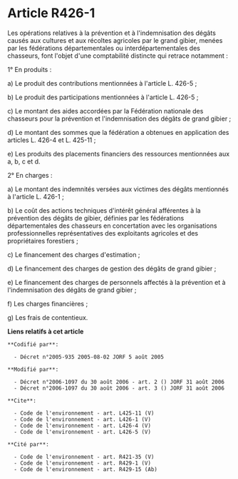 # Article R426-1

Les opérations relatives à la prévention et à l'indemnisation des dégâts causés aux cultures et aux récoltes agricoles par le
grand gibier, menées par les fédérations départementales ou interdépartementales des chasseurs, font l'objet d'une
comptabilité distincte qui retrace notamment : 

1° En produits : 

a) Le produit des contributions mentionnées à l'article L. 426-5 ; 

b) Le produit des participations mentionnées à l'article L. 426-5 ; 

c) Le montant des aides accordées par la Fédération nationale des chasseurs pour la prévention et l'indemnisation des dégâts
de grand gibier ; 

d) Le montant des sommes que la fédération a obtenues en application des articles L. 426-4 et L. 425-11 ; 

e) Les produits des placements financiers des ressources mentionnées aux a, b, c et d. 

2° En charges : 

a) Le montant des indemnités versées aux victimes des dégâts mentionnés à l'article L. 426-1 ; 

b) Le coût des actions techniques d'intérêt général afférentes à la prévention des dégâts de gibier, définies par les
fédérations départementales des chasseurs en concertation avec les organisations professionnelles représentatives des
exploitants agricoles et des propriétaires forestiers ; 

c) Le financement des charges d'estimation ; 

d) Le financement des charges de gestion des dégâts de grand gibier ; 

e) Le financement des charges de personnels affectés à la prévention et à l'indemnisation des dégâts de grand gibier ; 

f) Les charges financières ; 

g) Les frais de contentieux.

**Liens relatifs à cet article**

	**Codifié par**:

	  - Décret n°2005-935 2005-08-02 JORF 5 août 2005

	**Modifié par**:

	  - Décret n°2006-1097 du 30 août 2006 - art. 2 () JORF 31 août 2006
	  - Décret n°2006-1097 du 30 août 2006 - art. 3 () JORF 31 août 2006

	**Cite**:

	  - Code de l'environnement - art. L425-11 (V)
	  - Code de l'environnement - art. L426-1 (V)
	  - Code de l'environnement - art. L426-4 (V)
	  - Code de l'environnement - art. L426-5 (V)

	**Cité par**:

	  - Code de l'environnement - art. R421-35 (V)
	  - Code de l'environnement - art. R429-1 (V)
	  - Code de l'environnement - art. R429-15 (Ab)
